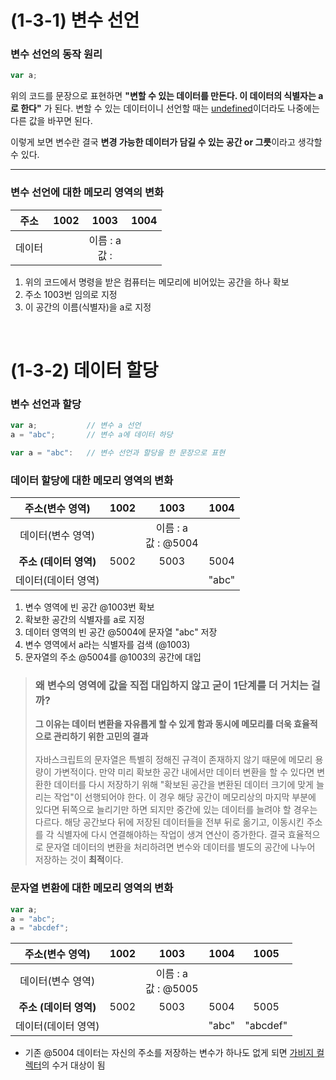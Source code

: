 # (1-3-1) 변수 선언
### 변수 선언의 동작 원리
```javascript
var a;
```
위의 코드를 문장으로 표현하면 **"변할 수 있는 데이터를 만든다. 이 데이터의 식별자는 a로 한다"**  가 된다. 변할 수 있는 데이터이니 선언할 때는 <u>undefined</u>이더라도 나중에는 다른 값을 바꾸면 된다. <br>

이렇게 보면 변수란 결국 **변경 가능한 데이터가 담길 수 있는 공간 or 그릇**이라고 생각할 수 있다.

---

### 변수 선언에 대한 메모리 영역의 변화
|주소|1002|1003|1004|
|:---:|:---:|:---:|:---:|
|데이터|  |이름 : a <br> 값 :  |  |

1. 위의 코드에서 명령을 받은 컴퓨터는 메모리에 비어있는 공간을 하나 확보
2. 주소 1003번 임의로 지정
3. 이 공간의 이름(식별자)을 a로 지정

<br>

# (1-3-2) 데이터 할당
### 변수 선언과 할당
```javascript
var a;           // 변수 a 선언
a = "abc";       // 변수 a에 데이터 하당

var a = "abc":   // 변수 선언과 할당을 한 문장으로 표현
```

### 데이터 할당에 대한 메모리 영역의 변화
|주소(변수 영역)|1002|1003|1004|
|:---:|:---:|:---:|:---:|
|데이터(변수 영역)|  |이름 : a <br> 값 : @5004  |  |
|**주소 (데이터 영역)**| 5002 |5003|5004|
|데이터(데이터 영역)|  |  | "abc" |

1. 변수 영역에 빈 공간 @1003번 확보
2. 확보한 공간의 식별자를 a로 지정
3. 데이터 영역의 빈 공간 @5004에 문자열 "abc" 저장
4. 변수 영역에서 a라는 식별자를 검색 (@1003)
5. 문자열의 주소 @5004를 @1003의 공간에 대입

> ### 왜 변수의 영역에 값을 직접 대입하지 않고 굳이 1단계를 더 거치는 걸까? <br>
> **그 이유는 데이터 변환을 자유롭게 할 수 있게 함과 동시에 메모리를 더욱 효율적으로 관리하기 위한 고민의 결과**<br><br>
> 자바스크립트의 문자열은 특별히 정해진 규격이 존재하지 않기 때문에 메모리 용량이 가변적이다. 만약 미리 확보한 공간 내에서만 데이터 변환을 할 수 있다면 변환한 데이터를 다시 저장하기 위해 "확보된 공간을 변환된 데이터 크기에 맞게 늘리는 작업"이 선행되어야 한다. 이 경우 해당 공간이 메모리상의 마지막 부분에 있다면 뒤쪽으로 늘리기만 하면 되지만 중간에 있는 데이터를 늘려야 할 경우는 다르다. 해당 공간보다 뒤에 저장된 데이터들을 전부 뒤로 옮기고, 이동시킨 주소를 각 식별자에 다시 연결해야하는 작업이 생겨 연산이 증가한다. 결국 효율적으로 문자열 데이터의 변환을 처리하려면 변수와 데이터를 별도의 공간에 나누어 저장하는 것이 **최적**이다.

### 문자열 변환에 대한 메모리 영역의 변화
```javascript
var a;           
a = "abc";     
a = "abcdef";
```
|주소(변수 영역)|1002|1003|1004|1005|
|:---:|:---:|:---:|:---:|:---:|
|데이터(변수 영역)|  |이름 : a <br> 값 : @5005  |  |  |
|**주소 (데이터 영역)**| 5002 |5003|5004|5005|
|데이터(데이터 영역)|  |  | "abc" |"abcdef"|

* 기존 @5004 데이터는 자신의 주소를 저장하는 변수가 하나도 없게 되면 <u>가비지 컬렉터</u>의 수거 대상이 됨


